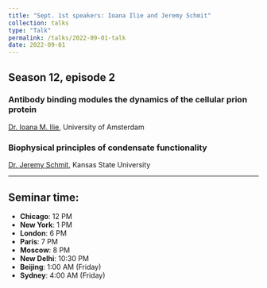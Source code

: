 ```yaml
---
title: "Sept. 1st speakers: Ioana Ilie and Jeremy Schmit"
collection: talks
type: "Talk"
permalink: /talks/2022-09-01-talk
date: 2022-09-01
---
```


## Season 12, episode 2

### Antibody binding modules the dynamics of the cellular prion protein
[Dr. Ioana M. Ilie](https://ioanailie.org/), University of Amsterdam

### Biophysical principles of condensate functionality
[Dr. Jeremy Schmit](https://www.phys.ksu.edu/people/tt-faculty/schmit.html), Kansas State University

---

## Seminar time:
* **Chicago**: 12 PM
* **New York**: 1 PM
* **London**: 6 PM
* **Paris**: 7 PM
* **Moscow**: 8 PM
* **New Delhi**: 10:30 PM
* **Beijing**: 1:00 AM (Friday)
* **Sydney**: 4:00 AM (Friday)





